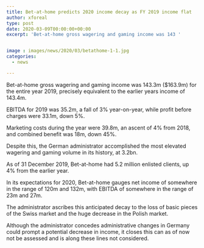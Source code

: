 ```yaml
---
title: Bet-at-home predicts 2020 income decay as FY 2019 income flat
author: xforeal 
type: post
date: 2020-03-09T00:00:00+00:00
excerpt: 'Bet-at-home gross wagering and gaming income was 143 '


image : images/news/2020/03/betathome-1-1.jpg
categories:
  - news

---
```

Bet-at-home gross wagering and gaming income was 143.3m ($163.9m) for the entire year 2019, precisely equivalent to the earlier years income of 143.4m. 

EBITDA for 2019 was 35.2m, a fall of 3&percnt; year-on-year, while profit before charges were 33.1m, down 5&percnt;. 

Marketing costs during the year were 39.8m, an ascent of 4&percnt; from 2018, and combined benefit was 18m, down 45&percnt;. 

Despite this, the German administrator accomplished the most elevated wagering and gaming volume in its history, at 3.2bn. 

As of 31 December 2019, Bet-at-home had 5.2 million enlisted clients, up 4&percnt; from the earlier year. 

In its expectations for 2020, Bet-at-home gauges net income of somewhere in the range of 120m and 132m, with EBITDA of somewhere in the range of 23m and 27m. 

The administrator ascribes this anticipated decay to the loss of basic pieces of the Swiss market and the huge decrease in the Polish market. 

Although the administrator concedes administrative changes in Germany could prompt a potential decrease in income, it closes this can as of now not be assessed and is along these lines not considered.